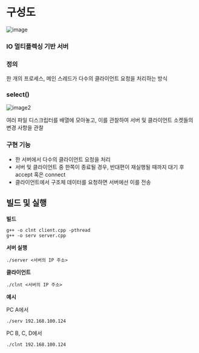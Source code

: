 
# 구성도
![image](https://github.com/wintercamo3482/project_TCP/assets/146147393/32941909-8214-4c7a-8db8-5916fbf7b828)

### IO 멀티플렉싱 기반 서버
### 정의
한 개의 프로세스, 메인 스레드가 다수의 클라이언트 요청을 처리하는 방식
### select()
![image2](https://blogfiles.pstatic.net/MjAyMDEyMjlfODEg/MDAxNjA5MjIwMjM4OTY1.hsHzfAOFx1nHL7mzcr-NcuZ5kBJ2TmIKFm6XOZuPnBEg.R5NqBB122F9WgySxdSWf10v_2nW5MeVb-YkDRbE_dWIg.PNG.n_cloudplatform/7.png)

여러 파일 디스크립터를 배열에 모아놓고, 이를 관찰하여 서버 및 클라이언트 소켓들의 변경 사항을 관찰
### 구현 기능
+ 한 서버에서 다수의 클라이언트 요청을 처리
+ 서버 및 클라이언트 중 한쪽이 종료될 경우, 반대편이 재실행될 때까지 대기 후 accept 혹은 connect
+ 클라이언트에서 구조체 데이터를 요청하면 서버에선 이를 전송
## 빌드 및 실행
**빌드**
```
g++ -o clnt client.cpp -pthread
g++ -o serv server.cpp
```
**서버 실행**
```
./server <서버의 IP 주소>
```
**클라이언트**
```
./clnt <서버의 IP 주소>
```
**예시**

PC A에서
```
./serv 192.168.100.124
```

PC B, C, D에서
```
./clnt 192.168.100.124
```